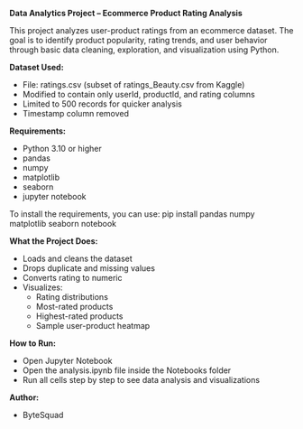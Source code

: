   **Data Analytics Project – Ecommerce Product Rating Analysis**
  
  This project analyzes user-product ratings from an ecommerce dataset. The goal is to identify product popularity, 
  rating trends, and user behavior through basic data cleaning, exploration, and visualization using Python.
  
  **Dataset Used:**
  - File: ratings.csv (subset of ratings_Beauty.csv from Kaggle)
  - Modified to contain only userId, productId, and rating columns
  - Limited to 500 records for quicker analysis
  - Timestamp column removed
  
  **Requirements:**
  - Python 3.10 or higher
  - pandas
  - numpy
  - matplotlib
  - seaborn
  - jupyter notebook
  
  To install the requirements, you can use:
  pip install pandas numpy matplotlib seaborn notebook
  
  **What the Project Does:**
  - Loads and cleans the dataset
  - Drops duplicate and missing values
  - Converts rating to numeric
  - Visualizes:
    - Rating distributions
    - Most-rated products
    - Highest-rated products
    - Sample user-product heatmap
  
  **How to Run:**
  - Open Jupyter Notebook
  - Open the analysis.ipynb file inside the Notebooks folder
  - Run all cells step by step to see data analysis and visualizations
  
  **Author:**
  - ByteSquad
